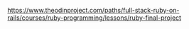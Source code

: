 https://www.theodinproject.com/paths/full-stack-ruby-on-rails/courses/ruby-programming/lessons/ruby-final-project
